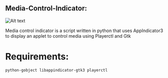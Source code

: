 ## Media-Control-Indicator:

![Alt text](https://image.ibb.co/gNe0fK/2018_09_03_034237_1366x768_scrot.png)


Media control indicator is a script written in python that uses AppIndicator3 to display an applet to control media using Playerctl and Gtk

# Requirements:
```
python-gobject libappindicator-gtk3 playerctl
```
